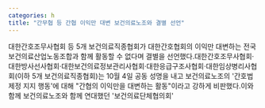 ```yaml
---
categories: h
title: "간무협 등 간협 이익만 대변 보건의료노조와 결별 선언"
---
```

대한간호조무사협회 등 5개 보건의료직종협회가 대한간호협회의 이익만 대변하는 전국보건의료산업노동조합과 함께 활동할 수 없다며 결별을 선언했다.대한간호조무사협회&middot;대한방사선사협회&middot;대한보건의료정보관리사협회&middot;대한응급구조사협회&middot;대한임상병리사협회(이하 5개 보건의료직종협회)는 10월 4일 공동 성명을 내고 보건의료노조의 &#39;간호법 제정 지지 행동&#39;에 대해 "간협의 이익만을 대변하는 활동"이라고 강하게 비판했다.이와 함께 보건의료노조와 함께 연대했던 &#39;보건의료단체협의회&#39;